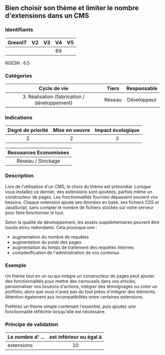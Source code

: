 ## Bien choisir son thème et limiter le nombre d'extensions dans un CMS

### Identifiants

| GreenIT |  V2  |  V3  |  V4  |  V5  |
|:-------:|:----:|:----:|:----:|:----:|
|      |   |   |  69 |  |

RGESN : 6.5

### Catégories

| Cycle de vie |  Tiers  |  Responsable  |
|:---------:|:----:|:----:|
| 3. Réalisation (fabrication / développement) | Réseau | Développeur |

### Indications

| Degré de priorité |      Mise en oeuvre       |  Impact écologique    |
|:-------------------:|:-------------------------:|:---------------------:|
| 2 | 2 | 3 |

|Ressources Economisées                                      |
|:----------------------------------------------------------:|
|  Réseau / Stockage  |

### Description

Lors de l'utilisation d'un CMS, le choix du thème est primordial.
Lorsque vous installez ce dernier, des extensions sont ajoutées, parfois même un constructeur de pages. Les fonctionnalités fournies dépassent souvent vos besoins. Chaque extension ajoute ses données en base, ses fichiers CSS et JavaScript, sans compter le nombre de fichiers stockés sur votre serveur pour faire fonctionner le tout.

Selon la qualité de développement, les assets supplémentaires peuvent être lourds et/ou redondants. Cela provoque une :
- augmentation du nombre de requêtes
- augmentation du poids des pages
- augmentation du temps de traitement des requêtes internes
- complexification de l'administration de vos contenus


### Exemple

Un thème tout en un ou qui intègre un constructeur de pages peut ajouter des fonctionnalités pour mettre des carrousels dans vos articles, personnaliser vos boutons d'actions, intégrer des témoignages ou créer un portfolio, alors que vous n'avez pas du tout prévu d'intégrer des éléments.
Attention également aux incompatibilités entre certaines extensions.

Préférez un thème simple contenant l'essentiel, puis ajoutez une fonctionnalité réfléchie lorsqu'elle est nécéssaire.

### Principe de validation

| Le nombre d' ...   | est inférieur ou égal à   |  
|-------------------|:-------------------------:|
|  extensions   |  10 |
